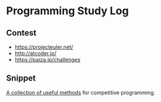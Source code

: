 # Programming Study Log

## Contest

* https://projecteuler.net/
* http://atcoder.jp/
* https://paiza.jp/challenges

## Snippet

[A collection of useful methods](./snippet.py) for competitive programming.